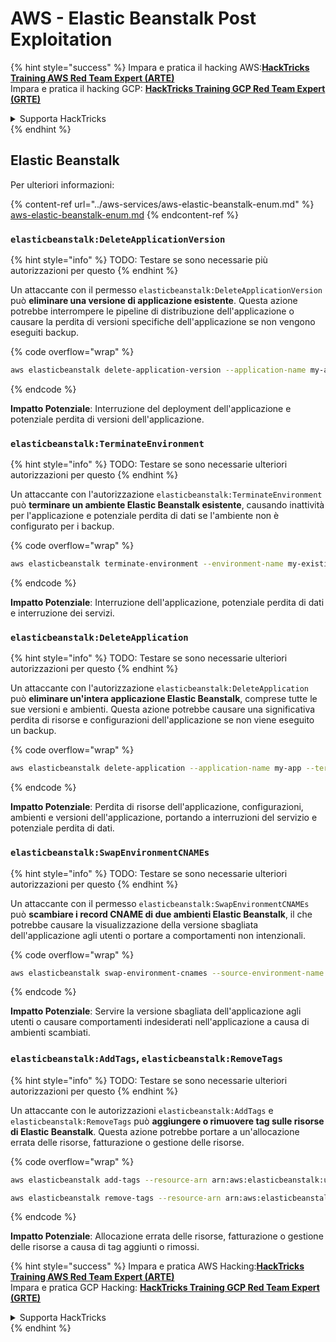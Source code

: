 # AWS - Elastic Beanstalk Post Exploitation

{% hint style="success" %}
Impara e pratica il hacking AWS:<img src="../../../.gitbook/assets/image (1) (1) (1).png" alt="" data-size="line">[**HackTricks Training AWS Red Team Expert (ARTE)**](https://training.hacktricks.xyz/courses/arte)<img src="../../../.gitbook/assets/image (1) (1) (1).png" alt="" data-size="line">\
Impara e pratica il hacking GCP: <img src="../../../.gitbook/assets/image (2).png" alt="" data-size="line">[**HackTricks Training GCP Red Team Expert (GRTE)**<img src="../../../.gitbook/assets/image (2).png" alt="" data-size="line">](https://training.hacktricks.xyz/courses/grte)

<details>

<summary>Supporta HackTricks</summary>

* Controlla i [**piani di abbonamento**](https://github.com/sponsors/carlospolop)!
* **Unisciti al** 💬 [**gruppo Discord**](https://discord.gg/hRep4RUj7f) o al [**gruppo telegram**](https://t.me/peass) o **seguici** su **Twitter** 🐦 [**@hacktricks\_live**](https://twitter.com/hacktricks_live)**.**
* **Condividi trucchi di hacking inviando PR ai** [**HackTricks**](https://github.com/carlospolop/hacktricks) e [**HackTricks Cloud**](https://github.com/carlospolop/hacktricks-cloud) repos di github.

</details>
{% endhint %}

## Elastic Beanstalk

Per ulteriori informazioni:

{% content-ref url="../aws-services/aws-elastic-beanstalk-enum.md" %}
[aws-elastic-beanstalk-enum.md](../aws-services/aws-elastic-beanstalk-enum.md)
{% endcontent-ref %}

### `elasticbeanstalk:DeleteApplicationVersion`

{% hint style="info" %}
TODO: Testare se sono necessarie più autorizzazioni per questo
{% endhint %}

Un attaccante con il permesso `elasticbeanstalk:DeleteApplicationVersion` può **eliminare una versione di applicazione esistente**. Questa azione potrebbe interrompere le pipeline di distribuzione dell'applicazione o causare la perdita di versioni specifiche dell'applicazione se non vengono eseguiti backup. 

{% code overflow="wrap" %}
```bash
aws elasticbeanstalk delete-application-version --application-name my-app --version-label my-version
```
{% endcode %}

**Impatto Potenziale**: Interruzione del deployment dell'applicazione e potenziale perdita di versioni dell'applicazione.

### `elasticbeanstalk:TerminateEnvironment`

{% hint style="info" %}
TODO: Testare se sono necessarie ulteriori autorizzazioni per questo
{% endhint %}

Un attaccante con l'autorizzazione `elasticbeanstalk:TerminateEnvironment` può **terminare un ambiente Elastic Beanstalk esistente**, causando inattività per l'applicazione e potenziale perdita di dati se l'ambiente non è configurato per i backup.

{% code overflow="wrap" %}
```bash
aws elasticbeanstalk terminate-environment --environment-name my-existing-env
```
{% endcode %}

**Impatto Potenziale**: Interruzione dell'applicazione, potenziale perdita di dati e interruzione dei servizi.

### `elasticbeanstalk:DeleteApplication`

{% hint style="info" %}
TODO: Testare se sono necessarie ulteriori autorizzazioni per questo
{% endhint %}

Un attaccante con l'autorizzazione `elasticbeanstalk:DeleteApplication` può **eliminare un'intera applicazione Elastic Beanstalk**, comprese tutte le sue versioni e ambienti. Questa azione potrebbe causare una significativa perdita di risorse e configurazioni dell'applicazione se non viene eseguito un backup.

{% code overflow="wrap" %}
```bash
aws elasticbeanstalk delete-application --application-name my-app --terminate-env-by-force
```
{% endcode %}

**Impatto Potenziale**: Perdita di risorse dell'applicazione, configurazioni, ambienti e versioni dell'applicazione, portando a interruzioni del servizio e potenziale perdita di dati.

### `elasticbeanstalk:SwapEnvironmentCNAMEs`

{% hint style="info" %}
TODO: Testare se sono necessarie ulteriori autorizzazioni per questo
{% endhint %}

Un attaccante con il permesso `elasticbeanstalk:SwapEnvironmentCNAMEs` può **scambiare i record CNAME di due ambienti Elastic Beanstalk**, il che potrebbe causare la visualizzazione della versione sbagliata dell'applicazione agli utenti o portare a comportamenti non intenzionali.

{% code overflow="wrap" %}
```bash
aws elasticbeanstalk swap-environment-cnames --source-environment-name my-env-1 --destination-environment-name my-env-2
```
{% endcode %}

**Impatto Potenziale**: Servire la versione sbagliata dell'applicazione agli utenti o causare comportamenti indesiderati nell'applicazione a causa di ambienti scambiati.

### `elasticbeanstalk:AddTags`, `elasticbeanstalk:RemoveTags`

{% hint style="info" %}
TODO: Testare se sono necessarie ulteriori autorizzazioni per questo
{% endhint %}

Un attaccante con le autorizzazioni `elasticbeanstalk:AddTags` e `elasticbeanstalk:RemoveTags` può **aggiungere o rimuovere tag sulle risorse di Elastic Beanstalk**. Questa azione potrebbe portare a un'allocazione errata delle risorse, fatturazione o gestione delle risorse.

{% code overflow="wrap" %}
```bash
aws elasticbeanstalk add-tags --resource-arn arn:aws:elasticbeanstalk:us-west-2:123456789012:environment/my-app/my-env --tags Key=MaliciousTag,Value=1

aws elasticbeanstalk remove-tags --resource-arn arn:aws:elasticbeanstalk:us-west-2:123456789012:environment/my-app/my-env --tag-keys MaliciousTag
```
{% endcode %}

**Impatto Potenziale**: Allocazione errata delle risorse, fatturazione o gestione delle risorse a causa di tag aggiunti o rimossi.

{% hint style="success" %}
Impara e pratica AWS Hacking:<img src="../../../.gitbook/assets/image (1) (1) (1).png" alt="" data-size="line">[**HackTricks Training AWS Red Team Expert (ARTE)**](https://training.hacktricks.xyz/courses/arte)<img src="../../../.gitbook/assets/image (1) (1) (1).png" alt="" data-size="line">\
Impara e pratica GCP Hacking: <img src="../../../.gitbook/assets/image (2).png" alt="" data-size="line">[**HackTricks Training GCP Red Team Expert (GRTE)**<img src="../../../.gitbook/assets/image (2).png" alt="" data-size="line">](https://training.hacktricks.xyz/courses/grte)

<details>

<summary>Supporta HackTricks</summary>

* Controlla i [**piani di abbonamento**](https://github.com/sponsors/carlospolop)!
* **Unisciti al** 💬 [**gruppo Discord**](https://discord.gg/hRep4RUj7f) o al [**gruppo telegram**](https://t.me/peass) o **seguici** su **Twitter** 🐦 [**@hacktricks\_live**](https://twitter.com/hacktricks_live)**.**
* **Condividi trucchi di hacking inviando PR ai** [**HackTricks**](https://github.com/carlospolop/hacktricks) e [**HackTricks Cloud**](https://github.com/carlospolop/hacktricks-cloud) repos su github.

</details>
{% endhint %}
